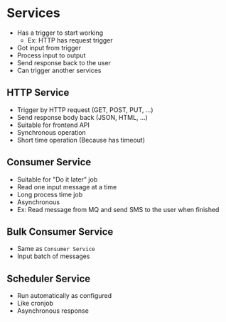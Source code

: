 # Services

- Has a trigger to start working
  - Ex: HTTP has request trigger
- Got input from trigger
- Process input to output
- Send response back to the user
- Can trigger another services

## HTTP Service

- Trigger by HTTP request (GET, POST, PUT, ...)
- Send response body back (JSON, HTML, ...)
- Suitable for frontend API
- Synchronous operation
- Short time operation (Because has timeout)

## Consumer Service

- Suitable for "Do it later" job
- Read one input message at a time
- Long process time job
- Asynchronous 
- Ex: Read message from MQ and send SMS to the user when finished

## Bulk Consumer Service

- Same as `Consumer Service`
- Input batch of messages

## Scheduler Service

- Run automatically as configured
- Like cronjob
- Asynchronous response